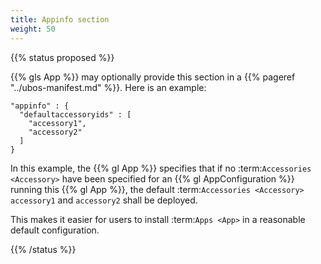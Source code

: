 ```yaml
---
title: Appinfo section
weight: 50
---
```


{{% status proposed %}}

{{% gls App %}} may optionally provide this section in a {{% pageref "../ubos-manifest.md" %}}.
Here is an example:

```
"appinfo" : {
  "defaultaccessoryids" : [
    "accessory1",
    "accessory2"
  ]
}
```

In this example, the {{% gl App %}} specifies that if no :term:`Accessories <Accessory>`
have been specified for an {{% gl AppConfiguration %}} running this {{% gl App %}},
the default :term:`Accessories <Accessory>` ``accessory1`` and ``accessory2`` shall
be deployed.

This makes it easier for users to install :term:`Apps <App>` in a reasonable default
configuration.

{{% /status %}}
